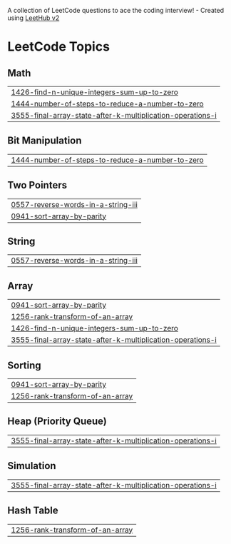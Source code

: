 A collection of LeetCode questions to ace the coding interview! - Created using [LeetHub v2](https://github.com/arunbhardwaj/LeetHub-2.0)
<!---LeetCode Topics Start-->
# LeetCode Topics
## Math
|  |
| ------- |
| [1426-find-n-unique-integers-sum-up-to-zero](https://github.com/VamshiKrishna660/LeetCode/tree/master/1426-find-n-unique-integers-sum-up-to-zero) |
| [1444-number-of-steps-to-reduce-a-number-to-zero](https://github.com/VamshiKrishna660/LeetCode/tree/master/1444-number-of-steps-to-reduce-a-number-to-zero) |
| [3555-final-array-state-after-k-multiplication-operations-i](https://github.com/VamshiKrishna660/LeetCode/tree/master/3555-final-array-state-after-k-multiplication-operations-i) |
## Bit Manipulation
|  |
| ------- |
| [1444-number-of-steps-to-reduce-a-number-to-zero](https://github.com/VamshiKrishna660/LeetCode/tree/master/1444-number-of-steps-to-reduce-a-number-to-zero) |
## Two Pointers
|  |
| ------- |
| [0557-reverse-words-in-a-string-iii](https://github.com/VamshiKrishna660/LeetCode/tree/master/0557-reverse-words-in-a-string-iii) |
| [0941-sort-array-by-parity](https://github.com/VamshiKrishna660/LeetCode/tree/master/0941-sort-array-by-parity) |
## String
|  |
| ------- |
| [0557-reverse-words-in-a-string-iii](https://github.com/VamshiKrishna660/LeetCode/tree/master/0557-reverse-words-in-a-string-iii) |
## Array
|  |
| ------- |
| [0941-sort-array-by-parity](https://github.com/VamshiKrishna660/LeetCode/tree/master/0941-sort-array-by-parity) |
| [1256-rank-transform-of-an-array](https://github.com/VamshiKrishna660/LeetCode/tree/master/1256-rank-transform-of-an-array) |
| [1426-find-n-unique-integers-sum-up-to-zero](https://github.com/VamshiKrishna660/LeetCode/tree/master/1426-find-n-unique-integers-sum-up-to-zero) |
| [3555-final-array-state-after-k-multiplication-operations-i](https://github.com/VamshiKrishna660/LeetCode/tree/master/3555-final-array-state-after-k-multiplication-operations-i) |
## Sorting
|  |
| ------- |
| [0941-sort-array-by-parity](https://github.com/VamshiKrishna660/LeetCode/tree/master/0941-sort-array-by-parity) |
| [1256-rank-transform-of-an-array](https://github.com/VamshiKrishna660/LeetCode/tree/master/1256-rank-transform-of-an-array) |
## Heap (Priority Queue)
|  |
| ------- |
| [3555-final-array-state-after-k-multiplication-operations-i](https://github.com/VamshiKrishna660/LeetCode/tree/master/3555-final-array-state-after-k-multiplication-operations-i) |
## Simulation
|  |
| ------- |
| [3555-final-array-state-after-k-multiplication-operations-i](https://github.com/VamshiKrishna660/LeetCode/tree/master/3555-final-array-state-after-k-multiplication-operations-i) |
## Hash Table
|  |
| ------- |
| [1256-rank-transform-of-an-array](https://github.com/VamshiKrishna660/LeetCode/tree/master/1256-rank-transform-of-an-array) |
<!---LeetCode Topics End-->